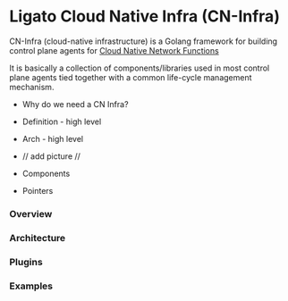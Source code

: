 # Ligato Cloud Native Infra (CN-Infra)

CN-Infra (cloud-native infrastructure) is a Golang framework for building
control plane agents for [Cloud Native Network Functions](cnf-definition.md) 

It is basically a collection of components/libraries used in most control plane 
agents tied together with a common life-cycle management mechanism.

* Why do we need a CN Infra?

* Definition - high level

* Arch - high level

* // add picture //

* Components

* Pointers

### Overview

### Architecture

### Plugins

### Examples
